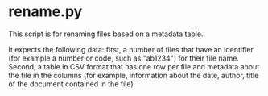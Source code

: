 rename.py
=========

This script is for renaming files based on a metadata table. 

It expects the following data: first, a number of files that have an identifier (for example a number or code, such as "ab1234") for their file name. Second, a table in CSV format that has one row per file and metadata about the file in the columns (for example, information about the date, author, title of the document contained in the file). 
